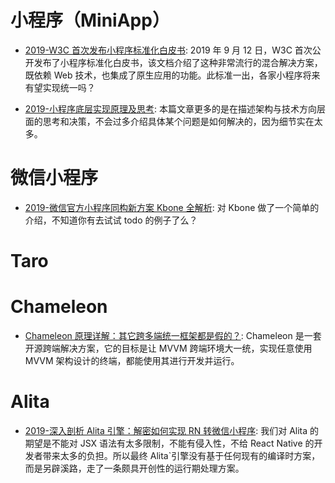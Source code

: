 # 小程序（MiniApp）

- [2019-W3C 首次发布小程序标准化白皮书](https://mp.weixin.qq.com/s/CUDhn9Q8u8AsyosqUCvI5Q): 2019 年 9 月 12 日，W3C 首次公开发布了小程序标准化白皮书，该文档介绍了这种非常流行的混合解决方案，既依赖 Web 技术，也集成了原生应用的功能。此标准一出，各家小程序将来有望实现统一吗？

- [2019-小程序底层实现原理及思考](https://mp.weixin.qq.com/s/T6Mcu24Cmih-E_VCUo3PEQ): 本篇文章更多的是在描述架构与技术方向层面的思考和决策，不会过多介绍具体某个问题是如何解决的，因为细节实在太多。

# 微信小程序

- [2019-微信官方小程序同构新方案 Kbone 全解析](https://mp.weixin.qq.com/s/47UmvrNVFdXWo6YpXE_G9A): 对 Kbone 做了一个简单的介绍，不知道你有去试试 todo 的例子了么？

# Taro

# Chameleon

- [Chameleon 原理详解：其它跨多端统一框架都是假的？](https://mp.weixin.qq.com/s/F8ernZ57jseKNJgwGopNxg): Chameleon 是一套开源跨端解决方案，它的目标是让 MVVM 跨端环境大一统，实现任意使用 MVVM 架构设计的终端，都能使用其进行开发并运行。

# Alita

- [2019-深入剖析 Alita 引擎：解密如何实现 RN 转微信小程序](https://www.infoq.cn/article/eoGSdMk_VOjs2Rafjr37): 我们对 Alita 的期望是不能对 JSX 语法有太多限制，不能有侵入性，不给 React Native 的开发者带来太多的负担。所以最终 Alita`引擎没有基于任何现有的编译时方案，而是另辟溪路，走了一条颇具开创性的运行期处理方案。
